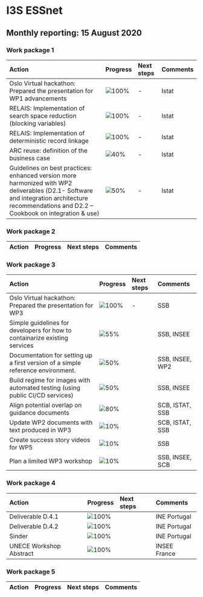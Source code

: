 # I3S ESSnet

## Monthly reporting: 15 August 2020

### Work package 1

| Action  | Progress | Next steps | Comments |
|:--|:--|:--|:--|
| Oslo Virtual hackathon: Prepared the presentation for WP1 advancements| ![100%](https://progress-bar.dev/100) | - | Istat |
| RELAIS: Implementation of search space reduction (blocking variables) | ![100%](https://progress-bar.dev/100) | - | Istat |
| RELAIS: Implementation of deterministic record linkage| ![100%](https://progress-bar.dev/100) | - | Istat |
| ARC reuse: definition of the business case| ![40%](https://progress-bar.dev/40) | - | Istat |
| Guidelines on best practices: enhanced version more harmonized with  WP2 deliverables (D2.1- Software and integration architecture recommendations and  D2.2 – Cookbook on integration & use)| ![50%](https://progress-bar.dev/50) | - | Istat |


### Work package 2

| Action  | Progress | Next steps | Comments |
|:--|:--|:--|:--|


### Work package 3
| Action  | Progress | Next steps | Comments |
|:--|:--|:--|:--|
| Oslo Virtual hackathon: Prepared the presentation for WP3| ![100%](https://progress-bar.dev/100) | - | SSB |
|Simple guidelines for developers for how to containarize existing services|![55%](https://progress-bar.dev/55)||SSB, INSEE|
|Documentation for setting up a first version of a simple reference environment. |![50%](https://progress-bar.dev/50)||SSB, INSEE, WP2|
|Build regime for images with automated testing (using public CI/CD services)|![50%](https://progress-bar.dev/50)||SSB, INSEE|
|Align potential overlap on guidance documents |![80%](https://progress-bar.dev/80)||SCB, ISTAT, SSB|
|Update WP2 documents with text produced in WP3|![10%](https://progress-bar.dev/10)||SCB, ISTAT, SSB|
|Create success story videos for WP5|![10%](https://progress-bar.dev/10)||SSB|
|Plan a limited WP3 workshop|![10%](https://progress-bar.dev/10)||SSB, INSEE, SCB|

### Work package 4

| Action  | Progress | Next steps | Comments |
|:--|:--|:--|:--|
| Deliverable D.4.1| ![100%](https://progress-bar.dev/70) |  | INE Portugal |
| Deliverable D.4.2| ![100%](https://progress-bar.dev/30) |  | INE Portugal |
| Sinder | ![100%](https://progress-bar.dev/50) |  | INE Portugal |
| UNECE Workshop Abstract | ![100%](https://progress-bar.dev/100) |  | INSEE France |
### Work package 5

| Action  | Progress | Next steps | Comments |
|:--|:--|:--|:--|
